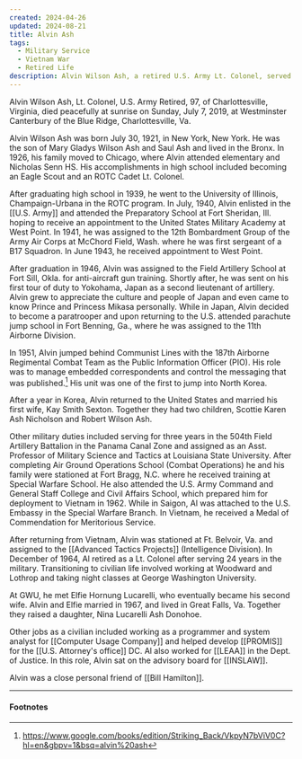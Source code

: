 ```yaml
---
created: 2024-04-26
updated: 2024-08-21
title: Alvin Ash
tags:
  - Military Service
  - Vietnam War
  - Retired Life
description: Alvin Wilson Ash, a retired U.S. Army Lt. Colonel, served in WWII, Korea, and Vietnam, earning commendations. Post-military, he worked in IT and raised a family, leaving a legacy of service and dedication.
---
```

Alvin Wilson Ash, Lt. Colonel, U.S. Army Retired, 97, of Charlottesville, Virginia, died peacefully at sunrise on Sunday, July 7, 2019, at Westminster Canterbury of the Blue Ridge, Charlottesville, Va. 

Alvin Wilson Ash was born July 30, 1921, in New York, New York. He was the son of Mary Gladys Wilson Ash and Saul Ash and lived in the Bronx. In 1926, his family moved to Chicago, where Alvin attended elementary and Nicholas Senn HS. His accomplishments in high school included becoming an Eagle Scout and an ROTC Cadet Lt. Colonel. 

After graduating high school in 1939, he went to the University of Illinois, Champaign-Urbana in the ROTC program. In July, 1940, Alvin enlisted in the [[U.S. Army]] and attended the Preparatory School at Fort Sheridan, Ill. hoping to receive an appointment to the United States Military Academy at West Point. In 1941, he was assigned to the 12th Bombardment Group of the Army Air Corps at McChord Field, Wash. where he was first sergeant of a B17 Squadron. In June 1943, he received appointment to West Point.

After graduation in 1946, Alvin was assigned to the Field Artillery School at Fort Sill, Okla. for anti-aircraft gun training. Shortly after, he was sent on his first tour of duty to Yokohama, Japan as a second lieutenant of artillery. Alvin grew to appreciate the culture and people of Japan and even came to know Prince and Princess Mikasa personally. While in Japan, Alvin decided to become a paratrooper and upon returning to the U.S. attended parachute jump school in Fort Benning, Ga., where he was assigned to the 11th Airborne Division. 

In 1951, Alvin jumped behind Communist Lines with the 187th Airborne Regimental Combat Team as the Public Information Officer (PIO). His role was to manage embedded correspondents and control the messaging that was published.[^1] His unit was one of the first to jump into North Korea.

After a year in Korea, Alvin returned to the United States and married his first wife, Kay Smith Sexton. Together they had two children, Scottie Karen Ash Nicholson and Robert Wilson Ash. 

Other military duties included serving for three years in the 504th Field Artillery Battalion in the Panama Canal Zone and assigned as an Asst. Professor of Military Science and Tactics at Louisiana State University. After completing Air Ground Operations School (Combat Operations) he and his family were stationed at Fort Bragg, N.C. where he received training at Special Warfare School. He also attended the U.S. Army Command and General Staff College and Civil Affairs School, which prepared him for deployment to Vietnam in 1962. While in Saigon, Al was attached to the U.S. Embassy in the Special Warfare Branch. In Vietnam, he received a Medal of Commendation for Meritorious Service. 

After returning from Vietnam, Alvin was stationed at Ft. Belvoir, Va. and assigned to the [[Advanced Tactics Projects]] (Intelligence Division). In December of 1964, Al retired as a Lt. Colonel after serving 24 years in the military. Transitioning to civilian life involved working at Woodward and Lothrop and taking night classes at George Washington University. 

At GWU, he met Elfie Hornung Lucarelli, who eventually became his second wife. Alvin and Elfie married in 1967, and lived in Great Falls, Va. Together they raised a daughter, Nina Lucarelli Ash Donohoe. 

Other jobs as a civilian included working as a programmer and system analyst for [[Computer Usage Company]] and helped develop [[PROMIS]] for the [[U.S. Attorney's office]] DC. Al also worked for [[LEAA]] in the Dept. of Justice. In this role, Alvin sat on the advisory board for [[INSLAW]].

Alvin was a close personal friend of [[Bill Hamilton]].

---
#### Footnotes

[^1]: https://www.google.com/books/edition/Striking_Back/VkpyN7bViV0C?hl=en&gbpv=1&bsq=alvin%20ash